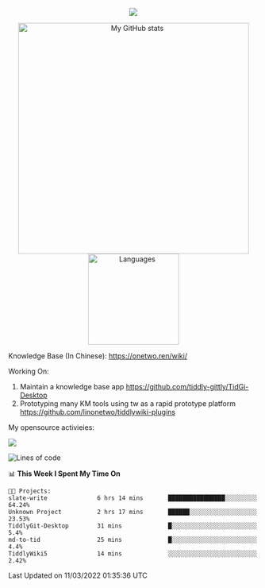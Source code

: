 <a href="https://github.com/linonetwo">
    <p align="center">
        <img src="https://github-profile-trophy.vercel.app/?username=linonetwo&column=7&theme=onedark"/>
    </p>
</a>
<a align="center" href="https://github.com/linonetwo">
  <p align="center">
    <img src="https://github-readme-stats.vercel.app/api?username=linonetwo&show_icons=true&count_private=true" alt="My GitHub stats" width="465"/>
    <img src="https://github-readme-stats.vercel.app/api/top-langs/?username=linonetwo&layout=compact&langs_count=10" alt="Languages" height="183">
  </p>
</a>

Knowledge Base (In Chinese): https://onetwo.ren/wiki/

Working On: 

1. Maintain a knowledge base app https://github.com/tiddly-gittly/TidGi-Desktop
1. Prototyping many KM tools using tw as a rapid prototype platform https://github.com/linonetwo/tiddlywiki-plugins

My opensource activieies:

![](https://visitor-badge.glitch.me/badge?page_id=linonetwo.linonetwo)

<!--START_SECTION:waka-->
![Lines of code](https://img.shields.io/badge/From%20Hello%20World%20I%27ve%20Written-2%20Million%20lines%20of%20code-blue)

📊 **This Week I Spent My Time On** 

```text
🐱‍💻 Projects: 
slate-write              6 hrs 14 mins       ████████████████░░░░░░░░░   64.24% 
Unknown Project          2 hrs 17 mins       ██████░░░░░░░░░░░░░░░░░░░   23.53% 
TiddlyGit-Desktop        31 mins             █░░░░░░░░░░░░░░░░░░░░░░░░   5.4% 
md-to-tid                25 mins             █░░░░░░░░░░░░░░░░░░░░░░░░   4.4% 
TiddlyWiki5              14 mins             ░░░░░░░░░░░░░░░░░░░░░░░░░   2.42%

```


 Last Updated on 11/03/2022 01:35:36 UTC
<!--END_SECTION:waka-->
